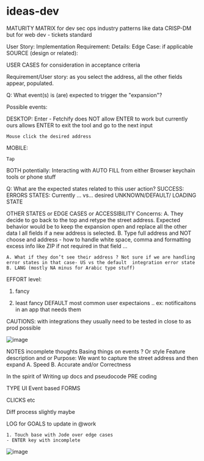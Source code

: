 # ideas-dev


MATURITY MATRIX for dev sec ops 
industry patterns like data CRISP-DM but for web dev - tickets standard 

User Story: 
Implementation Requirement: 
Details: 
Edge Case: if applicable 
SOURCE (design or related):


USER CASES for consideration in acceptance criteria 

Requirement/User story:  as you select the address, all the other fields appear, populated.

Q: What event(s) is (are) expected to trigger the "expansion"?

Possible events:

DESKTOP:
	Enter - Fetchify does NOT allow ENTER to work but currently ours allows ENTER to exit the tool and go to the next input
	
	Mouse click the desired address 
	
MOBILE:

	Tap
	
BOTH potentially:
Interacting with AUTO FILL from either Browser keychain tools or phone stuff

	
Q: What are the expected states related to this user action?
SUCCESS: 
ERRORS STATES:
Currently … vs… desired 
UNKNOWN/DEFAULT/ LOADING STATE


OTHER STATES or EDGE CASES or ACCESSIBILITY Concerns:
	A. They decide to go back to the top and retype the street address. Expected behavior would be to keep the expansion open and replace all the other data I all fields if a new address is selected. 
	B. Type full address and NOT choose and address - how to handle white space, comma and formatting excess info like ZIP if not required in that field …

	A. What if they don’t see their address ? Not sure if we are handling error states in that case- US vs the default  integration error state 
	B. LANG (mostly NA minus for Arabic type stuff) 



EFFORT level:
1. fancy 


5. least fancy 
DEFAULT most common user expectaions .. ex: notificaitons in an app that needs them 




CAUTIONS: with integrations they usually need to be tested in close to as prod possible


![image](https://user-images.githubusercontent.com/102767761/221994224-8320aaf7-7895-45ce-b773-db6ec7f5fdf5.png)



NOTES incomplete thoughts 
Basing things on events ?
Or style
Feature description and or Purpose: We want to capture the street address and then expand 
	A. Speed
	B. Accurate and/or Correctness

In the spirit of Writing up docs and pseudocode PRE coding 

TYPE
UI Event based
FORMS

CLICKS etc 

Diff process slightly maybe 

LOG for GOALS  to update in @work

	1. Touch base with Jode over edge cases 
	- ENTER key with incomplete 
![image](https://user-images.githubusercontent.com/102767761/221994289-e9bcb834-2f45-4d09-848b-008fa0d22b01.png)

